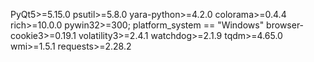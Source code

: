 PyQt5>=5.15.0
psutil>=5.8.0
yara-python>=4.2.0
colorama>=0.4.4
rich>=10.0.0
pywin32>=300; platform_system == "Windows"
browser-cookie3>=0.19.1
volatility3>=2.4.1
watchdog>=2.1.9
tqdm>=4.65.0
wmi>=1.5.1
requests>=2.28.2 
